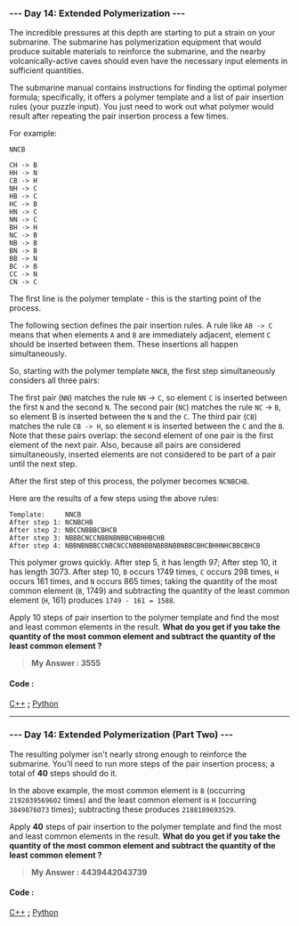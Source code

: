
### **--- Day 14: Extended Polymerization ---**
The incredible pressures at this depth are starting to put a strain on your submarine. The submarine has polymerization equipment that would produce suitable materials to reinforce the submarine, and the nearby volcanically-active caves should even have the necessary input elements in sufficient quantities.

The submarine manual contains instructions for finding the optimal polymer formula; specifically, it offers a polymer template and a list of pair insertion rules (your puzzle input). You just need to work out what polymer would result after repeating the pair insertion process a few times.

For example:
```
NNCB

CH -> B
HH -> N
CB -> H
NH -> C
HB -> C
HC -> B
HN -> C
NN -> C
BH -> H
NC -> B
NB -> B
BN -> B
BB -> N
BC -> B
CC -> N
CN -> C
```

The first line is the polymer template - this is the starting point of the process.

The following section defines the pair insertion rules. A rule like ```AB -> C``` means that when elements ```A``` and ```B``` are immediately adjacent, element ```C``` should be inserted between them. These insertions all happen simultaneously.

So, starting with the polymer template ```NNCB```, the first step simultaneously considers all three pairs:

The first pair (```NN```) matches the rule ```NN``` -> ```C```, so element ```C``` is inserted between the first ```N``` and the second ```N```.
The second pair (```NC```) matches the rule ```NC``` -> ```B```, so element B is inserted between the ```N``` and the ```C```.
The third pair (```CB```) matches the rule ```CB -> H```, so element ```H``` is inserted between the ```C``` and the ```B```.
Note that these pairs overlap: the second element of one pair is the first element of the next pair. Also, because all pairs are considered simultaneously, inserted elements are not considered to be part of a pair until the next step.

After the first step of this process, the polymer becomes ```NCNBCHB```.

Here are the results of a few steps using the above rules:

```
Template:     NNCB
After step 1: NCNBCHB
After step 2: NBCCNBBBCBHCB
After step 3: NBBBCNCCNBBNBNBBCHBHHBCHB
After step 4: NBBNBNBBCCNBCNCCNBBNBBNBBBNBBNBBCBHCBHHNHCBBCBHCB
```

This polymer grows quickly. After step 5, it has length 97; After step 10, it has length 3073. After step 10, ```B``` occurs 1749 times, ```C``` occurs 298 times, ```H``` occurs 161 times, and ```N``` occurs 865 times; taking the quantity of the most common element (```B```, 1749) and subtracting the quantity of the least common element (```H```, 161) produces ```1749 - 161 = 1588```.

Apply 10 steps of pair insertion to the polymer template and find the most and least common elements in the result. **What do you get if you take the quantity of the most common element and subtract the quantity of the least common element ?**


> **My Answer : 3555**

#### Code :
[C++](https://github.com/Kabiirk/advent-of-code-2021-entries/blob/main/Day14/Day14.cpp) **;** [Python](https://github.com/Kabiirk/advent-of-code-2021-entries/blob/main/Day14/Day14.py)
 
------
 
### **--- Day 14: Extended Polymerization (Part Two) ---**
The resulting polymer isn't nearly strong enough to reinforce the submarine. You'll need to run more steps of the pair insertion process; a total of **40** steps should do it.

In the above example, the most common element is ```B``` (occurring ```2192039569602``` times) and the least common element is ```H``` (occurring ```3849876073``` times); subtracting these produces ```2188189693529```.

Apply **40** steps of pair insertion to the polymer template and find the most and least common elements in the result. **What do you get if you take the quantity of the most common element and subtract the quantity of the least common element ?**

> **My Answer : 4439442043739**

#### Code :
[C++](https://github.com/Kabiirk/advent-of-code-2021-entries/blob/main/Day14/Day14.cpp) **;** [Python](https://github.com/Kabiirk/advent-of-code-2021-entries/blob/main/Day14/Day14.py)
